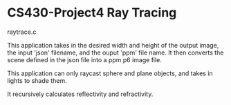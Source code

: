 # CS430-Project4 Ray Tracing
raytrace.c

This application takes in the desired width and height of the output image, the input 'json' filename, and the ouput 'ppm' file name. It then converts the scene defined in the json file into a ppm p6 image file.

This application can only raycast sphere and plane objects, and takes in lights to shade them.

It recursively calculates reflectivity and refractivity.

